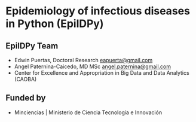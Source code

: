 # Epidemiology of infectious diseases in Python (EpilDPy)

## EpilDPy Team

- Edwin Puertas, Doctoral Research <eapuerta@gmail.com>
- Angel Paternina-Caicedo, MD MSc <angel.paternina@gmail.com> 
- Center for Excellence and Appropriation in Big Data and Data Analytics (CAOBA)

## Funded by

- Minciencias | Ministerio de Ciencia Tecnología e Innovación

